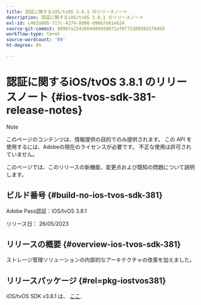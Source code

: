 ```yaml
---
title: 認証に関するiOS/tvOS 3.8.1 のリリースノート
description: 認証に関するiOS/tvOS 3.8.1 のリリースノート
exl-id: c403a80b-717c-4274-8d86-d96b7e81e624
source-git-commit: 8896fa2242664d09ddd871af8f72d8858d1f0d50
workflow-type: tm+mt
source-wordcount: '89'
ht-degree: 0%

---
```


# 認証に関するiOS/tvOS 3.8.1 のリリースノート {#ios-tvos-sdk-381-release-notes}

>[!NOTE]
>
>このページのコンテンツは、情報提供の目的でのみ提供されます。 この API を使用するには、Adobeの現在のライセンスが必要です。 不正な使用は許可されていません。

このページでは、このリリースの新機能、変更点および既知の問題について説明します。

## ビルド番号 {#build-no-ios-tvos-sdk-381}

Adobe Pass認証：iOS/tvOS 3.8.1

リリース日： 26/05/2023



## リリースの概要 {#overview-ios-tvos-sdk-381}

ストレージ管理ソリューションの内部的なアーキテクチャの改善を加えました。

## リリースパッケージ {#rel=pkg-iostvos381}

iOS/tvOS SDK v3.8.1 は、 [ここ](https://tve.zendesk.com/hc/en-us/articles/204963209).
